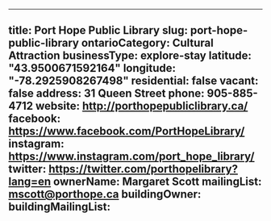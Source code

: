 
---
title: Port Hope Public Library
slug: port-hope-public-library
ontarioCategory: Cultural Attraction
businessType: explore-stay
latitude: "43.9500671592164"
longitude: "-78.2925908267498"
residential: false
vacant: false
address: 31 Queen Street
phone: 905-885-4712
website: http://porthopepubliclibrary.ca/
facebook: https://www.facebook.com/PortHopeLibrary/
instagram: https://www.instagram.com/port_hope_library/
twitter: https://twitter.com/porthopelibrary?lang=en
ownerName: Margaret  Scott
mailingList: mscott@porthope.ca
buildingOwner: 
buildingMailingList: 
---

